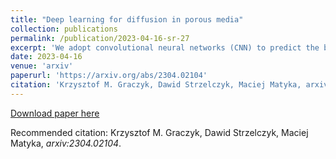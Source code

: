```yaml
---
title: "Deep learning for diffusion in porous media"
collection: publications
permalink: /publication/2023-04-16-sr-27
excerpt: 'We adopt convolutional neural networks (CNN) to predict the basic properties of the porous media. Two different media types are considered: one mimics the sandstone, and the other mimics the systems derived from the extracellular space of biological tissues. The Lattice Boltzmann Method is used to obtain the labeled data necessary for performing supervised learning. We distinguish two tasks. In the first, networks based on the analysis of the system s geometry predict porosity and effective diffusion coefficient. In the second, networks reconstruct the system's geometry and concentration map. In the first task, we propose two types of CNN models: the C-Net and the encoder part of the U-Net. Both networks are modified by adding a self-normalization modul[Graczyk2022]. The models predict with reasonable accuracy but only within the data type, they are trained on. For instance, the model trained on sandstone-like samples overshoots or undershoots for biological-like samples. In the second task, we propose the usage of the U-Net architecture. It accurately reconstructs the concentration fields. Moreover, the network trained on one data type works well for the other. For instance, the model trained on sandstone-like samples works perfectly on biological-like samples.'
date: 2023-04-16
venue: 'arxiv'
paperurl: 'https://arxiv.org/abs/2304.02104'
citation: 'Krzysztof M. Graczyk, Dawid Strzelczyk, Maciej Matyka, arxiv:2304.02104'
---
```


[Download paper here](https://arxiv.org/pdf/2304.02104)

Recommended citation: Krzysztof M. Graczyk, Dawid Strzelczyk, Maciej Matyka, <i>arxiv:2304.02104</i>.
